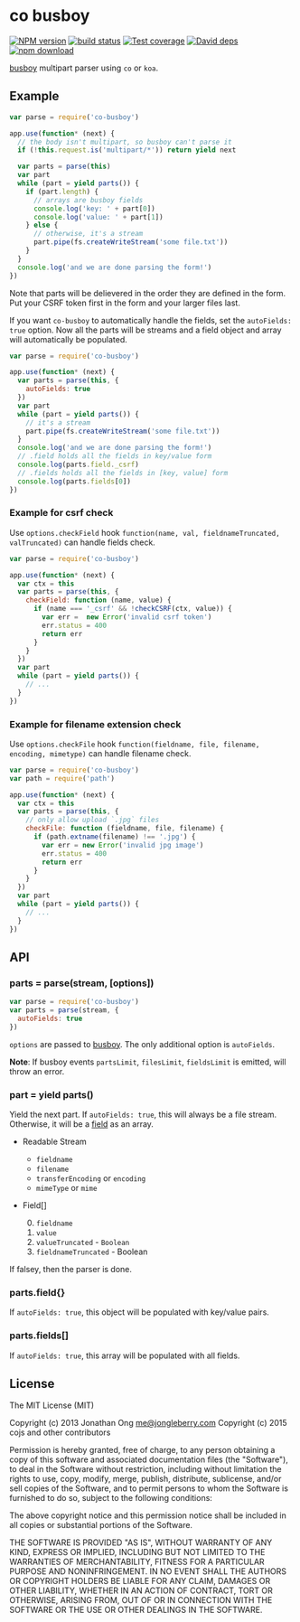 # co busboy

[![NPM version][npm-image]][npm-url]
[![build status][travis-image]][travis-url]
[![Test coverage][codecov-image]][codecov-url]
[![David deps][david-image]][david-url]
[![npm download][download-image]][download-url]

[npm-image]: https://img.shields.io/npm/v/co-busboy.svg?style=flat-square
[npm-url]: https://npmjs.org/package/co-busboy
[travis-image]: https://img.shields.io/travis/cojs/busboy.svg?style=flat-square
[travis-url]: https://travis-ci.org/cojs/busboy
[codecov-image]: https://codecov.io/github/cojs/busboy/coverage.svg?branch=master
[codecov-url]: https://codecov.io/github/cojs/busboy?branch=master
[david-image]: https://img.shields.io/david/cojs/busboy.svg?style=flat-square
[david-url]: https://david-dm.org/cojs/busboy
[download-image]: https://img.shields.io/npm/dm/co-busboy.svg?style=flat-square
[download-url]: https://npmjs.org/package/co-busboy

[busboy](http://github.com/mscdex/busboy) multipart parser using `co` or `koa`.

## Example

```js
var parse = require('co-busboy')

app.use(function* (next) {
  // the body isn't multipart, so busboy can't parse it
  if (!this.request.is('multipart/*')) return yield next

  var parts = parse(this)
  var part
  while (part = yield parts()) {
    if (part.length) {
      // arrays are busboy fields
      console.log('key: ' + part[0])
      console.log('value: ' + part[1])
    } else {
      // otherwise, it's a stream
      part.pipe(fs.createWriteStream('some file.txt'))
    }
  }
  console.log('and we are done parsing the form!')
})
```

Note that parts will be delievered in the order they are defined in the form.
Put your CSRF token first in the form and your larger files last.

If you want `co-busboy` to automatically handle the fields,
set the `autoFields: true` option.
Now all the parts will be streams and a field object and array will automatically be populated.

```js
var parse = require('co-busboy')

app.use(function* (next) {
  var parts = parse(this, {
    autoFields: true
  })
  var part
  while (part = yield parts()) {
    // it's a stream
    part.pipe(fs.createWriteStream('some file.txt'))
  }
  console.log('and we are done parsing the form!')
  // .field holds all the fields in key/value form
  console.log(parts.field._csrf)
  // .fields holds all the fields in [key, value] form
  console.log(parts.fields[0])
})
```

### Example for csrf check

Use `options.checkField` hook `function(name, val, fieldnameTruncated, valTruncated)`
can handle fields check.

```js
var parse = require('co-busboy')

app.use(function* (next) {
  var ctx = this
  var parts = parse(this, {
    checkField: function (name, value) {
      if (name === '_csrf' && !checkCSRF(ctx, value)) {
        var err =  new Error('invalid csrf token')
        err.status = 400
        return err
      }
    }
  })
  var part
  while (part = yield parts()) {
    // ...
  }
})
```

### Example for filename extension check

Use `options.checkFile` hook `function(fieldname, file, filename, encoding, mimetype)`
can handle filename check.

```js
var parse = require('co-busboy')
var path = require('path')

app.use(function* (next) {
  var ctx = this
  var parts = parse(this, {
    // only allow upload `.jpg` files
    checkFile: function (fieldname, file, filename) {
      if (path.extname(filename) !== '.jpg') {
        var err = new Error('invalid jpg image')
        err.status = 400
        return err
      }
    }
  })
  var part
  while (part = yield parts()) {
    // ...
  }
})
```

## API

### parts = parse(stream, [options])

```js
var parse = require('co-busboy')
var parts = parse(stream, {
  autoFields: true
})
```

`options` are passed to [busboy](https://github.com/mscdex/busboy).
The only additional option is `autoFields`.

**Note**: If busboy events `partsLimit`, `filesLimit`, `fieldsLimit` is emitted, will throw an error.

### part = yield parts()

Yield the next part.
If `autoFields: true`, this will always be a file stream.
Otherwise, it will be a [field](https://github.com/mscdex/busboy#busboy-special-events) as an array.

- Readable Stream

    - `fieldname`
    - `filename`
    - `transferEncoding` or `encoding`
    - `mimeType` or `mime`

- Field[]

    0. `fieldname`
    1. `value`
    2. `valueTruncated` - `Boolean`
    3. `fieldnameTruncated` - Boolean

If falsey, then the parser is done.

### parts.field{}

If `autoFields: true`, this object will be populated with key/value pairs.

### parts.fields[]

If `autoFields: true`, this array will be populated with all fields.

## License

The MIT License (MIT)

Copyright (c) 2013 Jonathan Ong me@jongleberry.com
Copyright (c) 2015 cojs and other contributors

Permission is hereby granted, free of charge, to any person obtaining a copy
of this software and associated documentation files (the "Software"), to deal
in the Software without restriction, including without limitation the rights
to use, copy, modify, merge, publish, distribute, sublicense, and/or sell
copies of the Software, and to permit persons to whom the Software is
furnished to do so, subject to the following conditions:

The above copyright notice and this permission notice shall be included in
all copies or substantial portions of the Software.

THE SOFTWARE IS PROVIDED "AS IS", WITHOUT WARRANTY OF ANY KIND, EXPRESS OR
IMPLIED, INCLUDING BUT NOT LIMITED TO THE WARRANTIES OF MERCHANTABILITY,
FITNESS FOR A PARTICULAR PURPOSE AND NONINFRINGEMENT. IN NO EVENT SHALL THE
AUTHORS OR COPYRIGHT HOLDERS BE LIABLE FOR ANY CLAIM, DAMAGES OR OTHER
LIABILITY, WHETHER IN AN ACTION OF CONTRACT, TORT OR OTHERWISE, ARISING FROM,
OUT OF OR IN CONNECTION WITH THE SOFTWARE OR THE USE OR OTHER DEALINGS IN
THE SOFTWARE.

